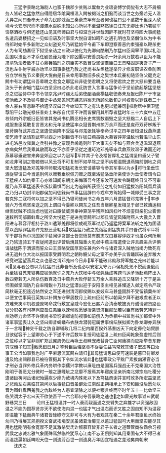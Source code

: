 <!-- { "loadSidebar": true } -->
　　王猛字景略北海剧人也家于魏郡少贫贱以鬻畚为业瓌姿博学倜傥有大志不屑细务人皆轻之猛悠然自得隠居华隂闻桓温入闗被褐诣之扪虱而谈当世之务旁若无人温大异之问曰吾奉天子命为民除残而三秦豪杰罕有至者何也猛曰公不逺数千里深入敌境今长安咫尺而不渡灞水百姓未知公心所以不至温黙然徐曰江东无卿比也乃署猛军谘祭酒欲与俱还猛还山见其师师曰君与桓温岂并世哉因辞不就时苻坚将图大事闻猛名遣吕婆楼招之一见如旧语及时事坚大悦自谓如昭烈之遇孔明也及坚僭位以为中书侍郎时始平多新附之众刦盗充斥乃转猛始平令甫下车即澄察善恶约束强豪以鞭杀吏人为有司劾奏征下狱坚亲诘之曰政以徳化为先卿何酷刑乃尔猛曰臣闻宰平国以礼治乱国以法臣不才忝任剧邑谨为陛下除凶慝以安善良始杀一奸余尚万数若以臣为不能肃清轨法者敢不甘心鼎镬酷刑之罚臣实不敢冒受坚谓羣臣曰王景略固是夷吾子产一流也左仆射李威亦劝坚以国事委猛乃赦之迁尚书左丞猛遂举异才修废职课农桑防困穷立学校旌节义秦民大悦由是日亲幸用事勲旧多疾之樊世本氐豪初随坚伯父徤克定闗中有功谓猛曰吾辈畊之君食之耶猛曰非徒使君畊之又将使君炊之世大怒曰要当悬汝头于长安城门猛以白坚坚曰必杀此老氐防世入言事与猛争论于坚前欲起撃猛坚怒杀之进猛侍中中书令领京兆尹时疆太后弟徳酗酒豪横猛収徳奏未及报已陈尸于市坚使驰赦之不及猛与御史中丞邓羗同志嫉恶紏案无所顾忌数旬之间权贵以罪诛者二十余人豪右屏息路不拾遗坚叹曰吾今始知天下之有法也更以猛兼司校尉居中宿卫猛荐阳平公融光禄任羣处士朱彤自代坚不许而皆擢用其所荐者猛时年三十六嵗中五迁权倾内外宗戚旧臣皆害其宠尚书仇腾丞相长史席寳数谮毁之坚大怒黜二人自后上下咸服羣臣莫敢复言晋太和元年坚使猛率众冦晋荆州掠万余戸而还是嵗苻双苻栁叛于坚苻庾苻武并应之坚遣使谕降不受猛与邓羗张蚝等奉命讨平之四年晋桓温伐燕燕遣使乞师于坚请割武牢以西之地朝臣皆不许猛曰燕虽强大慕容评非温敌也若温举山东进屯洛邑收雍冀之兵引并豫之粟观兵崤黾则陛下大事去矣不如与燕合兵退温温退燕亦病矣然后我乘其敝而取之不亦善乎坚従之遣茍池邓羗等率兵救燕败温于谯而还时燕慕容垂避害来奔坚郊迎之以为冠军军并其子令及楷皆厚礼之猛谓坚曰垂父子譬如龙非可驯之物若借以风云将不可复制不如早除之坚不纳桓温既退燕悔前割地之词坚大怒遣猛及邓羗等帅师取洛阳猛初发长安请慕容令参其军事以为乡将行坐垂饮酒従容谓曰今当逺别何以赠我垂脱佩刀赠之既至洛猛洛垂所亲使诈为垂使者谓令曰王猛疾人如仇秦王心亦难知闻东朝比来悔寤吾今还东汝可速发令踌躇终日又不可审覆乃奔燕军猛遂表令叛状垂惧而出走为追骑所获坚劳之礼待如旧猛拔洛阳城留兵镇之乃归以功封平阳郡侯加司徒録尚书事猛固辞曰今戎车方驾始得一城即受三事之赏若克殄二寇将何以加之坚不得已乃寝司徒尚书之命五年六月遣猛督邓羗等十率歩骑六万伐燕坚亲送之防上谓曰今委卿以闗东之任吾当继卿星发相见于邺已敕漕运相继但忧贼不烦后虑也猛对曰臣仗威灵奉神算荡平残燕如风扫叶不烦銮舆亲犯尘雾但速敕所司部置鲜卑之所坚大悦猛于是进克壶闗所过郡县皆望风降附燕人大震兵入晋阳进与慕容评相持于潞川遣邓羗郡将徐成觇燕军过期乃返猛将案军法斩之羗为固请愿以战赎罪猛弗许羗怒还营勒兵攻猛猛乃赦之羗诣猛谢猛执其手曰吾试将军耳将军于郡将尚尔况国家乎猛闻评贪鄙士皆怨愤莫有鬭志叹曰慕容评奴才也虽众何所用之乃隂遣骑五千夜従间道出评营后焼其辎重火见邺中燕主暐遣使让评且趣进兵评惧请战猛陈于渭源而誓众曰王景略受国厚恩任兼内外今与诸君深入贼地当竭力致死有进无退共立大功以报国家受爵明君之朝称觞父母之室不亦美乎众皆踊跃破釜弃粮大呼竞进猛望燕兵之众也恶之谓邓羗曰今日非军不能破此勍敌将军勉之羌曰若能以司见与者公勿以为忧猛曰此非吾所及也必以安定太守万戸侯相处羌不悦而退俄而兵至猛召羌羌寝弗应猛驰就许之羌乃大饮帐中与张蚝徐成等跨马运矛驰赴燕阵出入数四旁若无人所杀伤数百及日中燕兵大败俘斩五万余人乘胜追击又降斩十万于是进师围邺坚闻防乃自率精鋭十万赴之猛潜出迎于安阳臣主相见甚懽遂入邺定燕令严政简秋毫无犯逺近帖然安之军还进封清河郡侯赐以妾妓车马甚盛固辞不受留镇冀州听以便宜従事简召英隽以补闗东守宰居数月上疏曰臣前所以朝闻夕拜不避艰虞者正以方难未夷军机权速庶竭命戎行敷宣皇威今宏化已熙六合清泰敢披贡丹诚请避贤路设官分职各有司存岂应孤任愚臣以速倾败愿徙授亲贤济臣颠坠若以臣有微劳乞待罪一州効尽力命坚不许使尚书梁谠诣邺谕防视事如前俄入为丞相中书监尚书加都督中外诸军事猛表让久之坚曰卿昔螭蟠布衣朕龙潜弱冠属世事纷纭朕拟卿为卧龙卿亦异朕于一言精神交千载之防自卿辅政几将二纪内厘百揆外荡羣凶天下向定彛伦始叙朕且欲従容于上望卿劳心于下遂不许后数年复授司徒猛复上疏曰臣闻乾象盈虚惟后则之位称以才官非则旷郑武翼周仍世再咏王叔昧宠政替身亡臣何庸狷而应斯举昔东野穷驭顔子知其敝愿廻日月之鉴矜臣后悔坚竟不従委任益笃常敕其诸子宏丕等曰汝事王公当如事我也时广平麻思流寓闗右请归其母猛谓思曰便可速装是暮已符卿发遣及始出闗郡县已被符管摄其下令如流水皆此也猛宰政公平黜尸素拔幽滞官必当才刑必当罪外修兵革内务畊作崇儒兴学教以亷耻由是国富兵强战无不克秦国大治性刚明于善恶尤分微时一飱之惠睚眦之忿靡不报焉其年寝疾坚亲祈南北郊宗庙社稷分遣诸臣祷河岳诸祀殆遍疾少瘳为赦境内殊死以下及笃猛疏谢并言时政多所宏益坚览之悲动左右亲临其第问以后事猛曰晋虽僻处江南然正朔相承上下安和臣没后愿勿以晋为图鲜卑西羗我之仇敌终为人患宜渐除之以便社稷言终而卒时年五十一比敛坚三临哭谓太子宏曰天不欲使吾平一六合耶何夺吾景略之速也之如霍光故事谥曰武朝野巷哭三日
　　论曰王猛桓温并一时人豪而觌面遇之交臂失之弃雄才以资强敌固温之不能为国荐贤亦天不欲使海内混一也猛才气出温右而识又胜之固自知不为温容即温能下猛而典午诸君皆碌碌守文非可与大有为者观其在秦二十余年君臣鱼水终始勿间乃得展其夙抱揆文奋武拓境安民虽诸葛治蜀无以逺过猛固可大用而坚实能尽其用也猛刚明有余寛厚不足其激杀樊氐诈叛慕容皆非君子长者之道葢管商杂霸余习视武侯之忠诚宏雅气象固殊焉然临终犹系心江南不忘正朔则知其用秦固有大不得已者而温跋扈朝廷睥睨天位一则流芳百世一则遗臭万年固宜相遇之差池矣南朝宋
　　沈庆之
